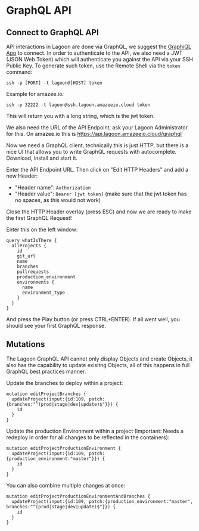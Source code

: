 # GraphQL API

## Connect to GraphQL API

API interactions in Lagoon are done via GraphQL, we suggest the [GraphiQL App](https://github.com/skevy/graphiql-app) to connect. In order to authenticate to the API, we also need a JWT (JSON Web Token) which will authenticate you against the API via your SSH Public Key. To generate such token, use the Remote Shell via the `token` command:

```
ssh -p [PORT] -t lagoon@[HOST] token
```

Example for amazee.io:

```
ssh -p 32222 -t lagoon@ssh.lagoon.amazeeio.cloud token
```

This will return you with a long string, which is the jwt token.

We also need the URL of the API Endpoint, ask your Lagoon Administrator for this. On amazee.io this is https://api.lagoon.amazeeio.cloud/graphql

Now we need a GraphQL client, technically this is just HTTP, but there is a nice UI that allows you to write GraphQL requests with autocomplete. Download, install and start it.

Enter the API Endpoint URL. Then click on "Edit HTTP Headers" and add a new Header:

* "Header name": `Authorization`
* "Header value": `Bearer [jwt token]` (make sure that the jwt token has no spaces, as this would not work)

Close the HTTP Header overlay (press ESC) and now we are ready to make the first GraphQL Request!

Enter this on the left window:

```
query whatIsThere {
  allProjects {
    id
    git_url
    name
    branches
    pullrequests
    production_environment
    environments {
      name
      environment_type
    }
  }
}
```

And press the Play button (or press CTRL+ENTER). If all went well, you should see your first GraphQL response.

## Mutations

The Lagoon GraphQL API cannot only display Objects and create Objects, it also has the capability to update exisitng Objects, all of this happens in full GraphQL best practices manner.

Update the branches to deploy within a project:
```
mutation editProjectBranches {
  updateProject(input:{id:109, patch:{branches:"^(prod|stage|dev|update)$"}}) {
    id
  }
}
```

Update the production Environment within a project (Important: Needs a redeploy in order for all changes to be reflected in the containers):
```
mutation editProjectProductionEnvironment {
  updateProject(input:{id:109, patch:{production_environment:"master"}}) {
    id
  }
}
```

You can also combine multiple changes at once:

```
mutation editProjectProductionEnvironmentAndBranches {
  updateProject(input:{id:109, patch:{production_environment:"master", branches:"^(prod|stage|dev|update)$"}}) {
    id
  }
}
```